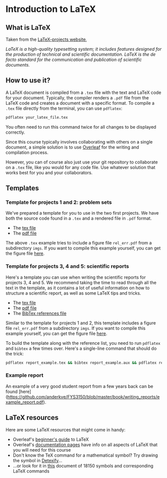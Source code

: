 # Introduction to LaTeX


## What is LaTeX

Taken from the [LaTeX-projects website](https://www.latex-project.org/),

*LaTeX is a high-quality typesetting system; it includes features designed for the production of technical and scientific documentation. LaTeX is the de facto standard for the communication and publication of scientific documents.*

## How to use it?

A LaTeX document is compiled from a `.tex` file with the text and LaTeX code for your document. Typically, the compiler renders a `.pdf` file from the LaTeX code and creates a document with a specific format. To compile a `.tex` file directly from the terminal, you can use `pdflatex`:

```sh
pdflatex your_latex_file.tex
```

You often need to run this command twice for all changes to be displayed correctly.

Since this course typically involves collaborating with others on a single document, a simple solution is to use [Overleaf](https://www.overleaf.com/project) for the writing and compilation process. 

However, you can of course also just use your git repository to collaborate on a `.tex` file, like you would for any code file. Use whatever solution that works best for you and your collaborators.


## Templates

### Template for projects 1 and 2: problem sets

We've prepared a template for you to use in the two first projects. We have both the source code found in a `.tex` and a rendered file in `.pdf` format.

- The [tex file](https://github.com/anderkve/FYS3150/blob/master/book/writing_reports/tex_mal/oppgave_mal.tex)
- The [pdf file](https://github.com/anderkve/FYS3150/blob/master/book/writing_reports/tex_mal/oppgave_mal.pdf)

The above `.tex` example tries to include a figure file `rel_err.pdf` from a subdirectory `imgs`. If you want to compile this example yourself, you can get the figure file [here](https://github.com/anderkve/FYS3150/blob/master/book/writing_reports/tex_mal/imgs/rel_err.pdf).


### Template for projects 3, 4 and 5: scientific reports

Here's a template you can use when writing the scientific reports for projects 3, 4 and 5. We recommend taking the time to read through all the text in the template, as it contains a lot of useful information on how to structure a scientific report, as well as some LaTeX tips and tricks.

- The [tex file](https://github.com/anderkve/FYS3150/blob/master/book/writing_reports/tex_mal/report_example.tex)
- The [pdf file](https://github.com/anderkve/FYS3150/blob/master/book/writing_reports/tex_mal/report_example.pdf)
- The [BibTex references file](https://github.com/anderkve/FYS3150/blob/master/book/writing_reports/tex_mal/ref.bib)

Similar to the template for projects 1 and 2, this template includes a figure file `rel_err.pdf` from a subdirectory `imgs`. If you want to compile this example yourself, you can get the figure file [here](https://github.com/anderkve/FYS3150/blob/master/book/writing_reports/tex_mal/imgs/rel_err.pdf).

To build the template along with the reference list, you need to run `pdflatex` and `bibtex` a few times over. Here's a single-line command that should do the trick:

```sh
pdflatex report_example.tex && bibtex report_example.aux && pdflatex report_example.tex && pdflatex report_example.tex
```


### Example report

An example of a very good student report from a few years back can be found [here] (https://github.com/anderkve/FYS3150/blob/master/book/writing_reports/example_report.pdf).



## LaTeX resources

Here are some LaTeX resources that might come in handy:

- Overleaf's [beginner's guide](https://www.overleaf.com/learn/latex/Learn_LaTeX_in_30_minutes) to LaTeX
- Overleaf's [documentation pages](https://www.overleaf.com/learn) have info on all aspects of LaTeX that you will need for this course
- Don't know the TeX command for a mathematical symbol? Try drawing the symbol in [Detexify](https://detexify.kirelabs.org/classify.html)...
- ...or look for it in [this](https://ctan.uib.no/info/symbols/comprehensive/symbols-a4.pdf) document of 18150 symbols and corresponding LaTeX commands

